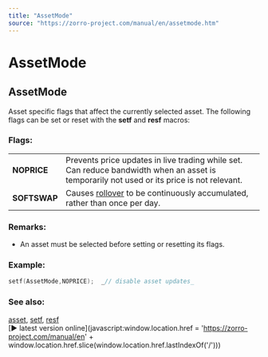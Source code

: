 ```yaml
---
title: "AssetMode"
source: "https://zorro-project.com/manual/en/assetmode.htm"
---
```


# AssetMode

## AssetMode

Asset specific flags that affect the currently selected asset. The following flags can be set or reset with the **setf** and **resf** macros:

### Flags:

<table width="98%" border="0" cellspacing="1" cellpadding="0"><tbody><tr><td><strong>NOPRICE</strong></td><td style="height: 17px">Prevents price updates in live trading while set. Can reduce bandwidth when an asset is temporarily not used or its price is not relevant.</td></tr><tr><td style="height: 17px"><strong>SOFTSWAP</strong></td><td style="height: 17px">Causes <a href="spread.htm">rollover</a> to be continuously accumulated, rather than once per day.</td></tr></tbody></table>

  

### Remarks:

*   An asset must be selected before setting or resetting its flags.

### Example:

```c
setf(AssetMode,NOPRICE);  _// disable asset updates_
```

### See also:

[asset](013_Asset_Account_Lists.md), [setf](168_setf_resf_isf.md), [resf](168_setf_resf_isf.md)  
[► latest version online](javascript:window.location.href = 'https://zorro-project.com/manual/en' + window.location.href.slice\(window.location.href.lastIndexOf\('/'\)\))
